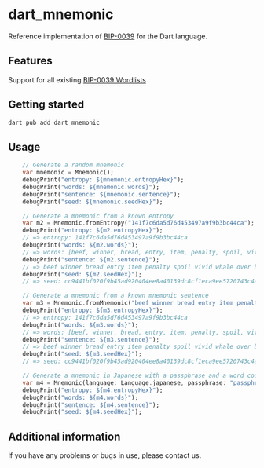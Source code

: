 # dart_mnemonic

Reference implementation of [BIP-0039](https://github.com/bitcoin/bips/blob/master/bip-0039.mediawiki) for the Dart language.

## Features

Support for all existing [BIP-0039 Wordlists](https://github.com/bitcoin/bips/blob/master/bip-0039/bip-0039-wordlists.md)

## Getting started

```sh
dart pub add dart_mnemonic
```

## Usage

```dart
    // Generate a random mnemonic
    var mnemonic = Mnemonic();
    debugPrint("entropy: ${mnemonic.entropyHex}");
    debugPrint("words: ${mnemonic.words}");
    debugPrint("sentence: ${mnemonic.sentence}");
    debugPrint("seed: ${mnemonic.seedHex}");

    // Generate a mnemonic from a known entropy
    var m2 = Mnemonic.fromEntropy("141f7c6da5d76d453497a9f9b3bc44ca");
    debugPrint("entropy: ${m2.entropyHex}");
    // => entropy: 141f7c6da5d76d453497a9f9b3bc44ca
    debugPrint("words: ${m2.words}");
    // => words: [beef, winner, bread, entry, item, penalty, spoil, vivid, whale, over, bachelor, net]
    debugPrint("sentence: ${m2.sentence}");
    // => beef winner bread entry item penalty spoil vivid whale over bachelor net
    debugPrint("seed: ${m2.seedHex}");
    // => seed: cc9441bf020f9b45ad920404ee8a40139dc8cf1eca9ee5720743c4ae2a085c391fede2e19cd4fe345f12767ee8829f3cfb5d2e041ddbbc14d072e568ac506e69

    // Generate a mnemonic from a known mnemonic sentence
    var m3 = Mnemonic.fromMnemonic("beef winner bread entry item penalty spoil vivid whale over bachelor net");
    debugPrint("entropy: ${m3.entropyHex}");
    // => entropy: 141f7c6da5d76d453497a9f9b3bc44ca
    debugPrint("words: ${m3.words}");
    // => words: [beef, winner, bread, entry, item, penalty, spoil, vivid, whale, over, bachelor, net]
    debugPrint("sentence: ${m3.sentence}");
    // => beef winner bread entry item penalty spoil vivid whale over bachelor net
    debugPrint("seed: ${m3.seedHex}");
    // => seed: cc9441bf020f9b45ad920404ee8a40139dc8cf1eca9ee5720743c4ae2a085c391fede2e19cd4fe345f12767ee8829f3cfb5d2e041ddbbc14d072e568ac506e69

    // Generate a mnemonic in Japanese with a passphrase and a word count of 24
    var m4 = Mnemonic(language: Language.japanese, passphrase: "passphrase", length: 24);
    debugPrint("entropy: ${m4.entropyHex}");
    debugPrint("words: ${m4.words}");
    debugPrint("sentence: ${m4.sentence}");
    debugPrint("seed: ${m4.seedHex}");
```

## Additional information

If you have any problems or bugs in use, please contact us.
